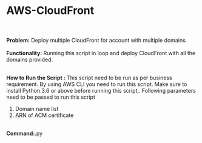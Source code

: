 # AWS-CloudFront<br><br>

<b>Problem:</b> Deploy multiple CloudFront for account with multiple domains.<br><br>
<b>Functionality:</b> Running this script in loop and deploy CloudFront with all the domains provided.<br><br>

<b>How to Run the Script :</b> This script need to be run as per business requirement. By using AWS CLI you need to run this script. Make sure to install Python 3.6 or above before running this script,. Following parameters need to be passed to run this script
<ol>
	<li>Domain name list 
	<li>ARN of ACM certificate
</ol>
<br>
<b>Command:</b python3 <Script_name>.py
